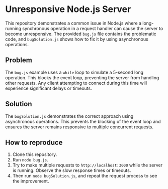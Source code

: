 # Unresponsive Node.js Server

This repository demonstrates a common issue in Node.js where a long-running synchronous operation in a request handler can cause the server to become unresponsive.  The provided `bug.js` file contains the problematic code, and `bugSolution.js` shows how to fix it by using asynchronous operations.

## Problem

The `bug.js` example uses a `while` loop to simulate a 5-second long operation.  This blocks the event loop, preventing the server from handling other requests.  Any client attempting to connect during this time will experience significant delays or timeouts.

## Solution

The `bugSolution.js` demonstrates the correct approach using asynchronous operations.  This prevents the blocking of the event loop and ensures the server remains responsive to multiple concurrent requests.

## How to reproduce

1. Clone this repository.
2. Run `node bug.js`.
3. Try to make multiple requests to `http://localhost:3000` while the server is running.  Observe the slow response times or timeouts.
4. Then run `node bugSolution.js`, and repeat the request process to see the improvement.